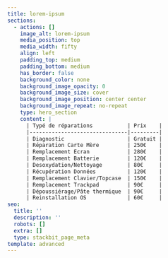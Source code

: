 ```yaml
---
title: lorem-ipsum
sections:
  - actions: []
    image_alt: lorem-ipsum
    media_position: top
    media_width: fifty
    align: left
    padding_top: medium
    padding_bottom: medium
    has_border: false
    background_color: none
    background_image_opacity: 0
    background_image_size: cover
    background_image_position: center center
    background_image_repeat: no-repeat
    type: hero_section
    content: |
      | Typé de réparations           | Prix    |
      |-------------------------------|---------|
      | Diagnostic                    | Gratuit |
      | Réparation Carte Mère         | 250€    |
      | Remplacement Ecran            | 280€    |
      | Remplacement Batterie         | 120€    |
      | Desoxydation/Nettoyage        | 80€     |
      | Récupération Données          | 120€    |
      | Remplacement Clavier/Topcase  | 150€    |
      | Remplacement Trackpad         | 90€     |
      | Dépoussiérage/Pâte thermique  | 90€     |
      | Reinstallation OS             | 60€     |
seo:
  title: ''
  description: ''
  robots: []
  extra: []
  type: stackbit_page_meta
template: advanced
---
```

